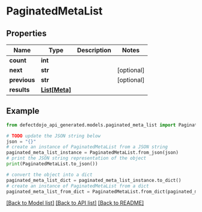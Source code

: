# PaginatedMetaList


## Properties

Name | Type | Description | Notes
------------ | ------------- | ------------- | -------------
**count** | **int** |  | 
**next** | **str** |  | [optional] 
**previous** | **str** |  | [optional] 
**results** | [**List[Meta]**](Meta.md) |  | 

## Example

```python
from defectdojo_api_generated.models.paginated_meta_list import PaginatedMetaList

# TODO update the JSON string below
json = "{}"
# create an instance of PaginatedMetaList from a JSON string
paginated_meta_list_instance = PaginatedMetaList.from_json(json)
# print the JSON string representation of the object
print(PaginatedMetaList.to_json())

# convert the object into a dict
paginated_meta_list_dict = paginated_meta_list_instance.to_dict()
# create an instance of PaginatedMetaList from a dict
paginated_meta_list_from_dict = PaginatedMetaList.from_dict(paginated_meta_list_dict)
```
[[Back to Model list]](../README.md#documentation-for-models) [[Back to API list]](../README.md#documentation-for-api-endpoints) [[Back to README]](../README.md)


